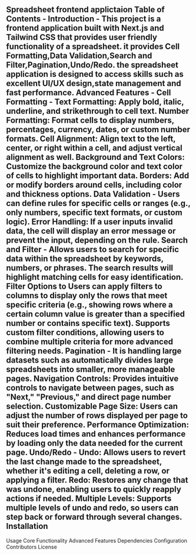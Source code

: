Spreadsheet frontend applictaion
Table of Contents - 
Introduction -
This project is a frontend application built with Next.js and Tailwind CSS that provides user friendly functionality of a spreadsheet.
it provides Cell Formatting,Data Validation,Search and Filter,Pagination,Undo/Redo.
the spreadsheet application is designed to access skills such as excellent UI/UX design,state management and fast performance.
Advanced Features -
Cell Formatting -
Text Formatting: Apply bold, italic, underline, and strikethrough to cell text.
Number Formatting: Format cells to display numbers, percentages, currency, dates, or custom number formats.
Cell Alignment: Align text to the left, center, or right within a cell, and adjust vertical alignment as well.
Background and Text Colors: Customize the background color and text color of cells to highlight important data.
Borders: Add or modify borders around cells, including color and thickness options.
Data Validation -
Users can define rules for specific cells or ranges (e.g., only numbers, specific text formats, or custom logic).
Error Handling: If a user inputs invalid data, the cell will display an error message or prevent the input, depending on the rule.
Search and Filter -
Allows users to search for specific data within the spreadsheet by keywords, numbers, or phrases. The search results will highlight matching cells for easy identification.
Filter Options to Users can apply filters to columns to display only the rows that meet specific criteria (e.g., showing rows where a certain column value is greater than a specified number or contains specific text).
Supports custom filter conditions, allowing users to combine multiple criteria for more advanced filtering needs.
Pagination -
It is handling large datasets such as automatically divides large spreadsheets into smaller, more manageable pages.
Navigation Controls: Provides intuitive controls to navigate between pages, such as "Next," "Previous," and direct page number selection.
Customizable Page Size: Users can adjust the number of rows displayed per page to suit their preference.
Performance Optimization: Reduces load times and enhances performance by loading only the data needed for the current page.
Undo/Redo -
Undo: Allows users to revert the last change made to the spreadsheet, whether it's editing a cell, deleting a row, or applying a filter.
Redo: Restores any change that was undone, enabling users to quickly reapply actions if needed.
Multiple Levels: Supports multiple levels of undo and redo, so users can step back or forward through several changes.
Installation
-
Usage
Core Functionality
Advanced Features
Dependencies
Configuration
Contributors
License




